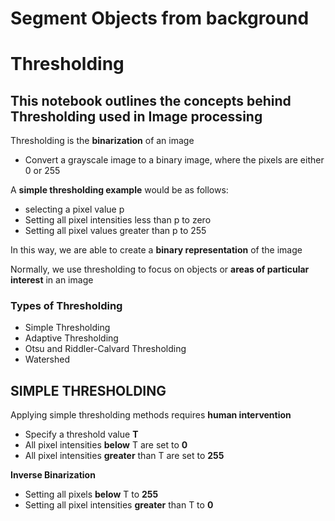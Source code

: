 # Segment Objects from background
# Thresholding
## This notebook outlines the concepts behind Thresholding used in Image processing
Thresholding is the **binarization** of an image
- Convert a grayscale image to a binary image, where the pixels are either 0 or 255

A **simple thresholding example** would be as follows:
- selecting a pixel value p
- Setting all pixel intensities less than p to zero
- Setting all pixel values greater than p to 255

In this way, we are able to create a **binary representation** of the image

Normally, we use thresholding to focus on objects or **areas of particular interest** in an image

### Types of Thresholding
- Simple Thresholding
- Adaptive Thresholding
- Otsu and Riddler-Calvard Thresholding
- Watershed

## SIMPLE THRESHOLDING

Applying simple thresholding methods requires **human intervention**
- Specify a threshold value **T**
- All pixel intensities **below** T are set to **0**
- All pixel intensities **greater** than T are set to **255**

**Inverse Binarization**

- Setting all pixels **below** T to **255**
- Setting all pixel intensities **greater** than T to **0**